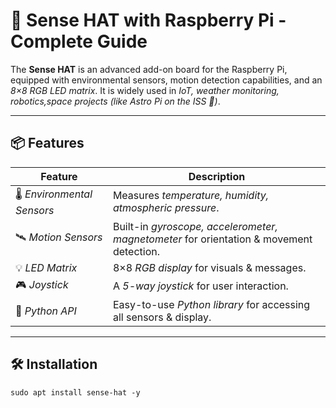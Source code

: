 # 🌟 Sense HAT with Raspberry Pi - Complete Guide  

The **Sense HAT** is an advanced add-on board for the Raspberry Pi, equipped with environmental sensors, motion detection capabilities, and an *8×8 RGB LED matrix*. It is widely used in *IoT, weather monitoring, robotics,space projects (like Astro Pi on the ISS 🚀)*.  

---

## 📦 Features  

| Feature | Description |
|---------|------------|
| 🌡️ *Environmental Sensors* | Measures *temperature, humidity, atmospheric pressure*. |
| 🛰️ *Motion Sensors* | Built-in *gyroscope, accelerometer, magnetometer* for orientation & movement detection. |
| 💡 *LED Matrix* | 8×8 *RGB display* for visuals & messages. |
| 🎮 *Joystick* | A *5-way joystick* for user interaction. |
| 🔄 *Python API* | Easy-to-use *Python library* for accessing all sensors & display. |

---

## 🛠️ Installation  

```besh
sudo apt install sense-hat -y